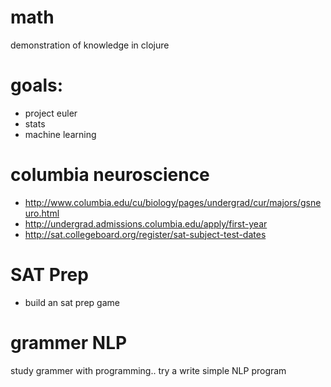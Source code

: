 math
====

demonstration of knowledge in clojure

goals:
====
- project euler
- stats
- machine learning

columbia neuroscience
==
- http://www.columbia.edu/cu/biology/pages/undergrad/cur/majors/gsneuro.html
- http://undergrad.admissions.columbia.edu/apply/first-year
- http://sat.collegeboard.org/register/sat-subject-test-dates

SAT Prep
==
- build an sat prep game

grammer NLP
==
study grammer with programming.. try a write simple NLP program
